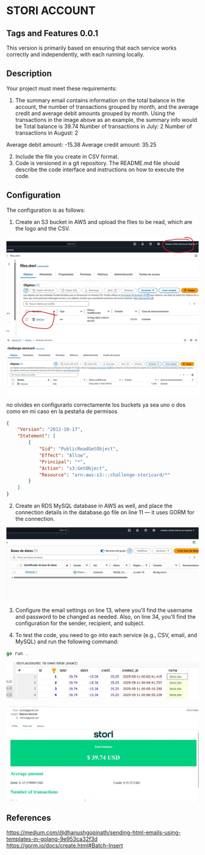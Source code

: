 # STORI ACCOUNT

## Tags and Features 0.0.1

This version is primarily based on ensuring that each service works correctly and independently, with each running locally.

## Description

Your project must meet these requirements:

1. The summary email contains information on the total balance in the account, the number of
transactions grouped by month, and the average credit and average debit amounts grouped by
month. Using the transactions in the image above as an example, the summary info would be
Total balance is 39.74
Number of transactions in July: 2
Number of transactions in August: 2

Average debit amount: -15.38
Average credit amount: 35.25

2. Include the file you create in CSV format.
3. Code is versioned in a git repository. The README.md file should describe the code interface and
instructions on how to execute the code.

## Configuration

The configuration is as follows:

1. Create an S3 bucket in AWS and upload the files to be read, which are the logo and the CSV.

![s3 file](img/s3_aws.jpg)
![s3 file](img/s3_aws_2.jpg)

no olvides en configurarlo correctamente los buckets ya sea uno o dos como en mi caso en la pestaña de permisos

```json
{
    "Version": "2012-10-17",
    "Statement": [
        {
            "Sid": "PublicReadGetObject",
            "Effect": "Allow",
            "Principal": "*",
            "Action": "s3:GetObject",
            "Resource": "arn:aws:s3:::challenge-storicard/*"
        }
    ]
}
```


2. Create an RDS MySQL database in AWS as well, and place the connection details in the database.go file on line 11 — it uses GORM for the connection.

![RDS mysql database](img/rds_aws.jpg)

3. Configure the email settings on line 13, where you'll find the username and password to be changed as needed. Also, on line 34, you’ll find the configuration for the sender, recipient, and subject.

4. To test the code, you need to go into each service (e.g., CSV, email, and MySQL) and run the following command:

```go
go run .
```

![RDS mysql database](img/db_local.jpg)

![RDS mysql database](img/email_stori.jpg)

## References

https://medium.com/@dhanushgopinath/sending-html-emails-using-templates-in-golang-9e953ca32f3d
https://gorm.io/docs/create.html#Batch-Insert


